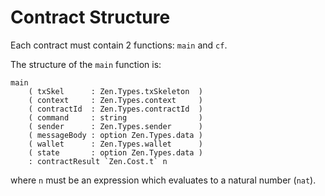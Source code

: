 # Contract Structure

Each contract must contain 2 functions: ```main``` and ```cf```.

The structure of the ```main``` function is:

```F*
main
    ( txSkel      : Zen.Types.txSkeleton  )
    ( context     : Zen.Types.context     )
    ( contractId  : Zen.Types.contractId  )
    ( command     : string                )
    ( sender      : Zen.Types.sender      )
    ( messageBody : option Zen.Types.data )
    ( wallet      : Zen.Types.wallet      )
    ( state       : option Zen.Types.data )
    : contractResult `Zen.Cost.t` n
```

where ```n``` must be an expression which evaluates to a natural number (```nat```).
